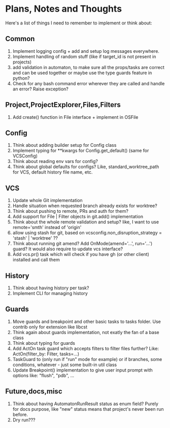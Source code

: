 # Plans, Notes and Thoughts

Here's a list of things I need to remember to implement or think about:

## Common

1. Implement logging config + add and setup log messages everywhere.
1. Implement handling of random stuff (like if target_id is not present in projects)
1. add validation in automaton, to make sure all the props/tasks are correct and can be used together
  or maybe use the type guards feature in python?
1. Check for any bash command error wherever they are called and handle an error? Raise exception?


## Project,ProjectExplorer,Files,Filters

1. Add create() function in File interface + implement in OSFile

## Config

1. Think about adding builder setup for Config class
1. Implement typing for **kwargs for Config.get_default() (same for VCSConfig)
1. Think about reading env vars for config?
1. Think about global defaults for configs? Like, standard_worktree_path for VCS, default history file name, etc.

## VCS

1. Update whole Git implementation
1. Handle situation when requested branch already exists for worktree?
1. Think about pushing to remote, PRs and auth for them?
1. Add support for File | Filter objects in git.add() implementation
1. Think about the whole remote validation and setup? like, I want to use remote='smth' instead of 'origin'
1. allow using stash for git, based on vcsconfig.non_disruption_strategy = 'stash' | 'worktree' ??
1. Think about running git amend? Add OnMode(amend='...', run='...') guard? It would also require to update vcs interface?
1. Add vcs.pr() task which will check if you have gh (or other client) installed and call them

## History

1. Think about having history per task?
1. Implement CLI for managing history

## Guards

1. Move guards and breakpoint and other basic tasks to tasks folder. Use contrib only for extension like libcst
1. Think again about guards implementation, not exatly the fan of a base class
1. Think about typing for guards
1. Add ActOn task guard which accepts filters to filter files further? Like:
  ActOn(filter_by: Filter, tasks=...)
1. TaskGuard to (only run if "run" mode for example)
  or if branches, some conditions, whatever - just some built-in util class
1. Update Breakpoint() implementation to give user input prompt with options like: "flush", "pdb", ...

## Future,docs,misc

1. Think about having AutomatonRunResult status as enum field?
    Purely for docs purpose, like "new" status means that project's never been run before.
1. Dry run???
